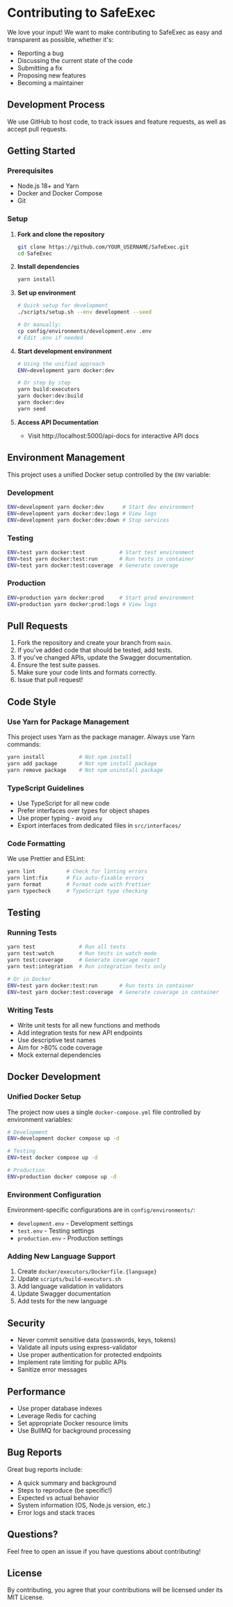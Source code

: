 # Contributing to SafeExec

We love your input! We want to make contributing to SafeExec as easy and transparent as possible, whether it's:

- Reporting a bug
- Discussing the current state of the code
- Submitting a fix
- Proposing new features
- Becoming a maintainer

## Development Process

We use GitHub to host code, to track issues and feature requests, as well as accept pull requests.

## Getting Started

### Prerequisites

- Node.js 18+ and Yarn
- Docker and Docker Compose
- Git

### Setup

1. **Fork and clone the repository**

   ```bash
   git clone https://github.com/YOUR_USERNAME/SafeExec.git
   cd SafeExec
   ```

2. **Install dependencies**

   ```bash
   yarn install
   ```

3. **Set up environment**

   ```bash
   # Quick setup for development
   ./scripts/setup.sh --env development --seed

   # Or manually:
   cp config/environments/development.env .env
   # Edit .env if needed
   ```

4. **Start development environment**

   ```bash
   # Using the unified approach
   ENV=development yarn docker:dev

   # Or step by step
   yarn build:executors
   yarn docker:dev:build
   yarn docker:dev
   yarn seed
   ```

5. **Access API Documentation**
   - Visit http://localhost:5000/api-docs for interactive API docs

## Environment Management

This project uses a unified Docker setup controlled by the `ENV` variable:

### Development

```bash
ENV=development yarn docker:dev      # Start dev environment
ENV=development yarn docker:dev:logs # View logs
ENV=development yarn docker:dev:down # Stop services
```

### Testing

```bash
ENV=test yarn docker:test           # Start test environment
ENV=test yarn docker:test:run       # Run tests in container
ENV=test yarn docker:test:coverage  # Generate coverage
```

### Production

```bash
ENV=production yarn docker:prod     # Start prod environment
ENV=production yarn docker:prod:logs # View logs
```

## Pull Requests

1. Fork the repository and create your branch from `main`.
2. If you've added code that should be tested, add tests.
3. If you've changed APIs, update the Swagger documentation.
4. Ensure the test suite passes.
5. Make sure your code lints and formats correctly.
6. Issue that pull request!

## Code Style

### Use Yarn for Package Management

This project uses Yarn as the package manager. Always use Yarn commands:

```bash
yarn install           # Not npm install
yarn add package       # Not npm install package
yarn remove package    # Not npm uninstall package
```

### TypeScript Guidelines

- Use TypeScript for all new code
- Prefer interfaces over types for object shapes
- Use proper typing - avoid `any`
- Export interfaces from dedicated files in `src/interfaces/`

### Code Formatting

We use Prettier and ESLint:

```bash
yarn lint          # Check for linting errors
yarn lint:fix      # Fix auto-fixable errors
yarn format        # Format code with Prettier
yarn typecheck     # TypeScript type checking
```

## Testing

### Running Tests

```bash
yarn test              # Run all tests
yarn test:watch        # Run tests in watch mode
yarn test:coverage     # Generate coverage report
yarn test:integration  # Run integration tests only

# Or in Docker
ENV=test yarn docker:test:run       # Run tests in container
ENV=test yarn docker:test:coverage  # Generate coverage in container
```

### Writing Tests

- Write unit tests for all new functions and methods
- Add integration tests for new API endpoints
- Use descriptive test names
- Aim for >80% code coverage
- Mock external dependencies

## Docker Development

### Unified Docker Setup

The project now uses a single `docker-compose.yml` file controlled by environment variables:

```bash
# Development
ENV=development docker compose up -d

# Testing
ENV=test docker compose up -d

# Production
ENV=production docker compose up -d
```

### Environment Configuration

Environment-specific configurations are in `config/environments/`:

- `development.env` - Development settings
- `test.env` - Testing settings
- `production.env` - Production settings

### Adding New Language Support

1. Create `docker/executors/Dockerfile.{language}`
2. Update `scripts/build-executors.sh`
3. Add language validation in validators
4. Update Swagger documentation
5. Add tests for the new language

## Security

- Never commit sensitive data (passwords, keys, tokens)
- Validate all inputs using express-validator
- Use proper authentication for protected endpoints
- Implement rate limiting for public APIs
- Sanitize error messages

## Performance

- Use proper database indexes
- Leverage Redis for caching
- Set appropriate Docker resource limits
- Use BullMQ for background processing

## Bug Reports

Great bug reports include:

- A quick summary and background
- Steps to reproduce (be specific!)
- Expected vs actual behavior
- System information (OS, Node.js version, etc.)
- Error logs and stack traces

## Questions?

Feel free to open an issue if you have questions about contributing!

## License

By contributing, you agree that your contributions will be licensed under its MIT License.
